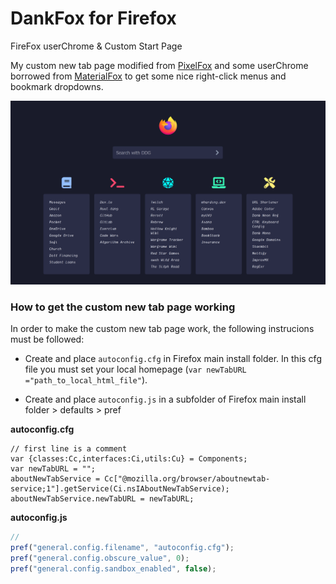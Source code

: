 # DankFox for Firefox

FireFox userChrome & Custom Start Page

My custom new tab page modified from [PixelFox](https://github.com/AnubisZ9/PixelFox) and some userChrome borrowed from [MaterialFox](https://github.com/muckSponge/MaterialFox) to get some nice right-click menus and bookmark dropdowns.

![Screenshot of homepage](screenshot.png)

### How to get the custom new tab page working

In order to make the custom new tab page work, the following instrucions must be followed:

- Create and place `autoconfig.cfg` in Firefox main install folder. In this cfg file you must set your local homepage (`var newTabURL ="path_to_local_html_file"`).

- Create and place `autoconfig.js` in a subfolder of Firefox main install folder > defaults > pref

**autoconfig.cfg**
```
// first line is a comment
var {classes:Cc,interfaces:Ci,utils:Cu} = Components;
var newTabURL = "";
aboutNewTabService = Cc["@mozilla.org/browser/aboutnewtab-service;1"].getService(Ci.nsIAboutNewTabService);
aboutNewTabService.newTabURL = newTabURL;
```

**autoconfig.js**
```js
//
pref("general.config.filename", "autoconfig.cfg");
pref("general.config.obscure_value", 0);
pref("general.config.sandbox_enabled", false);
```
